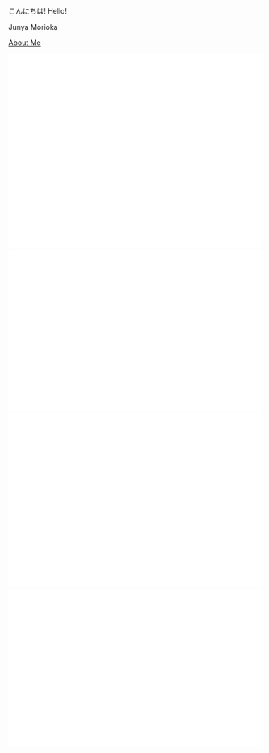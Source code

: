 こんにちは! Hello!

Junya Morioka

[About Me](https://mjunya.com/about/)  

![base](https://github.com/mjun0812/mjun0812/raw/refs/heads/main/metrics_base.svg) ![language](https://github.com/mjun0812/mjun0812/raw/refs/heads/main/metrics_languages.svg)  
![iso-calendar](https://github.com/mjun0812/mjun0812/raw/refs/heads/main/metrics_isocalendar.svg)  ![calendar](https://github.com/mjun0812/mjun0812/raw/refs/heads/main/metrics_calendar.svg)

